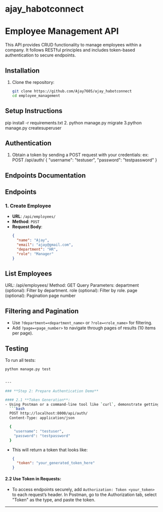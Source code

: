 # ajay_habotconnect

# Employee Management API
This API provides CRUD functionality to manage employees within a company. It follows RESTful principles and includes token-based authentication to secure endpoints.
## Installation

1. Clone the repository:
   ```bash
   git clone https://github.com/Ajay7605/ajay_habotconnect
   cd employee_management
## Setup Instructions
pip install -r requirements.txt
2. python manage.py migrate
3.python manage.py createsuperuser

## Authentication
1. Obtain a token by sending a POST request with your credentials:
   ex:
POST /api/auth/
{
  "username": "testuser",
  "password": "testpassword"
}

## Endpoints Documentation


## Endpoints

### 1. Create Employee
- **URL**: `/api/employees/`
- **Method**: `POST`
- **Request Body**:
  ```json
  {
    "name": "Ajay",
    "email": "ajay@gmail.com",
    "department": "HR",
    "role": "Manager"
  }
  
##  List Employees

URL: /api/employees/
Method: GET
Query Parameters:
department (optional): Filter by department.
role (optional): Filter by role.
page (optional): Pagination page number

## Filtering and Pagination

- Use `?department=<department_name>` or `?role=<role_name>` for filtering.
- Add `?page=<page_number>` to navigate through pages of results (10 items per page).

## Testing

To run all tests:

```bash
python manage.py test


---

### **Step 2: Prepare Authentication Demo**

#### 2.1 **Token Generation**:
- Using Postman or a command-line tool like `curl`, demonstrate getting a token:
  ```bash
  POST http://localhost:8000/api/auth/
  Content-Type: application/json

  {
    "username": "testuser",
    "password": "testpassword"
  }
  ```
- This will return a token that looks like:
  ```json
  {
    "token": "your_generated_token_here"
  }
  ```

#### 2.2 **Use Token in Requests**:
- To access endpoints securely, add `Authorization: Token <your_token>` to each request’s header. In Postman, go to the Authorization tab, select "Token" as the type, and paste the token.

---
